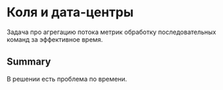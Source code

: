 # Коля и дата-центры

Задача про агрегацию потока метрик обработку последовательных команд за эффективное время.

## Summary

В решении есть проблема по времени.